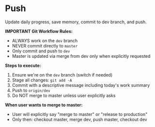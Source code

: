 # Push

Update daily progress, save memory, commit to dev branch, and push.

**IMPORTANT Git Workflow Rules:**
- ALWAYS work on the `dev` branch
- NEVER commit directly to `master`
- Only commit and push to `dev`
- Master is updated via merge from dev only when explicitly requested

**Steps to execute:**
1. Ensure we're on the `dev` branch (switch if needed)
2. Stage all changes: `git add -A`
3. Commit with a descriptive message including today's work summary
4. Push to `origin/dev`
5. Do NOT merge to master unless user explicitly asks

**When user wants to merge to master:**
- User will explicitly say "merge to master" or "release to production"
- Only then: checkout master, merge dev, push master, checkout dev